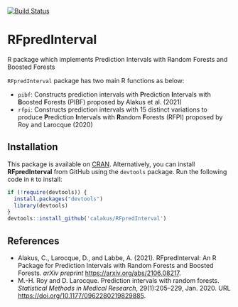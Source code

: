 [![Build Status](https://api.travis-ci.com/calakus/RFpredInterval.svg?branch=main)](https://api.travis-ci.com/calakus/RFpredInterval.svg?branch=main)

# RFpredInterval
R package which implements Prediction Intervals with Random Forests and Boosted Forests

`RFpredInterval` package has two main R functions as below:

*    `pibf`: Constructs prediction intervals with **P**rediction **I**ntervals with **B**oosted **F**orests (PIBF) proposed by Alakus et al. (2021)
*    `rfpi`: Constructs prediction intervals with 15 distinct variations to produce **P**rediction **I**ntervals with **R**andom **F**orests (RFPI) proposed by Roy and Larocque (2020)

## Installation
This package is available on [CRAN](https://CRAN.R-project.org/package=RFpredInterval). Alternatively, you can install **RFpredInterval** from GitHub using the `devtools` package. Run the following code in `R` to install:

```R
if (!require(devtools)) {
  install.packages("devtools")
  library(devtools)
}
devtools::install_github('calakus/RFpredInterval')
```   
## References

- Alakus, C., Larocque, D., and Labbe, A. (2021). RFpredInterval: An R Package for Prediction Intervals with Random Forests and Boosted Forests. *arXiv preprint* <https://arxiv.org/abs/2106.08217>.
- M.-H. Roy and D. Larocque. Prediction intervals with random forests. *Statistical Methods in Medical Research*, 29(1):205–229, Jan. 2020. URL <https://doi.org/10.1177/0962280219829885>.

